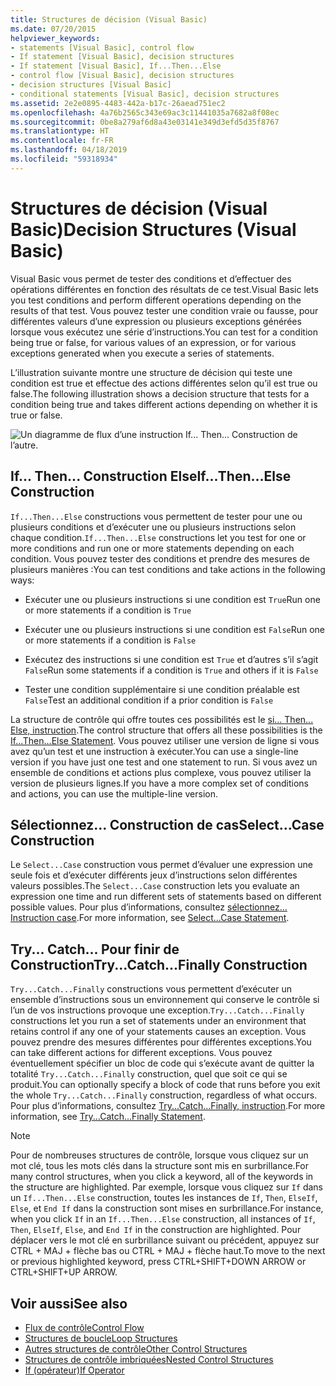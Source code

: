 ```yaml
---
title: Structures de décision (Visual Basic)
ms.date: 07/20/2015
helpviewer_keywords:
- statements [Visual Basic], control flow
- If statement [Visual Basic], decision structures
- If statement [Visual Basic], If...Then...Else
- control flow [Visual Basic], decision structures
- decision structures [Visual Basic]
- conditional statements [Visual Basic], decision structures
ms.assetid: 2e2e0895-4483-442a-b17c-26aead751ec2
ms.openlocfilehash: 4a76b2565c343e69ac3c11441035a7682a8f08ec
ms.sourcegitcommit: 0be8a279af6d8a43e03141e349d3efd5d35f8767
ms.translationtype: HT
ms.contentlocale: fr-FR
ms.lasthandoff: 04/18/2019
ms.locfileid: "59318934"
---
```

# <a name="decision-structures-visual-basic"></a><span data-ttu-id="9d16c-102">Structures de décision (Visual Basic)</span><span class="sxs-lookup"><span data-stu-id="9d16c-102">Decision Structures (Visual Basic)</span></span>
<span data-ttu-id="9d16c-103">Visual Basic vous permet de tester des conditions et d’effectuer des opérations différentes en fonction des résultats de ce test.</span><span class="sxs-lookup"><span data-stu-id="9d16c-103">Visual Basic lets you test conditions and perform different operations depending on the results of that test.</span></span> <span data-ttu-id="9d16c-104">Vous pouvez tester une condition vraie ou fausse, pour différentes valeurs d’une expression ou plusieurs exceptions générées lorsque vous exécutez une série d’instructions.</span><span class="sxs-lookup"><span data-stu-id="9d16c-104">You can test for a condition being true or false, for various values of an expression, or for various exceptions generated when you execute a series of statements.</span></span>  
  
 <span data-ttu-id="9d16c-105">L’illustration suivante montre une structure de décision qui teste une condition est true et effectue des actions différentes selon qu’il est true ou false.</span><span class="sxs-lookup"><span data-stu-id="9d16c-105">The following illustration shows a decision structure that tests for a condition being true and takes different actions depending on whether it is true or false.</span></span>  
  
 ![Un diagramme de flux d’une instruction If... Then... Construction de l’autre.](./media/decision-structures/if-then-else-construction.gif)  
  
## <a name="ifthenelse-construction"></a><span data-ttu-id="9d16c-107">If... Then... Construction Else</span><span class="sxs-lookup"><span data-stu-id="9d16c-107">If...Then...Else Construction</span></span>  
 <span data-ttu-id="9d16c-108">`If...Then...Else` constructions vous permettent de tester pour une ou plusieurs conditions et d’exécuter une ou plusieurs instructions selon chaque condition.</span><span class="sxs-lookup"><span data-stu-id="9d16c-108">`If...Then...Else` constructions let you test for one or more conditions and run one or more statements depending on each condition.</span></span> <span data-ttu-id="9d16c-109">Vous pouvez tester des conditions et prendre des mesures de plusieurs manières :</span><span class="sxs-lookup"><span data-stu-id="9d16c-109">You can test conditions and take actions in the following ways:</span></span>  
  
-   <span data-ttu-id="9d16c-110">Exécuter une ou plusieurs instructions si une condition est `True`</span><span class="sxs-lookup"><span data-stu-id="9d16c-110">Run one or more statements if a condition is `True`</span></span>  
  
-   <span data-ttu-id="9d16c-111">Exécuter une ou plusieurs instructions si une condition est `False`</span><span class="sxs-lookup"><span data-stu-id="9d16c-111">Run one or more statements if a condition is `False`</span></span>  
  
-   <span data-ttu-id="9d16c-112">Exécutez des instructions si une condition est `True` et d’autres s’il s’agit `False`</span><span class="sxs-lookup"><span data-stu-id="9d16c-112">Run some statements if a condition is `True` and others if it is `False`</span></span>  
  
-   <span data-ttu-id="9d16c-113">Tester une condition supplémentaire si une condition préalable est `False`</span><span class="sxs-lookup"><span data-stu-id="9d16c-113">Test an additional condition if a prior condition is `False`</span></span>  
  
 <span data-ttu-id="9d16c-114">La structure de contrôle qui offre toutes ces possibilités est le [si... Then... Else, instruction](../../../../visual-basic/language-reference/statements/if-then-else-statement.md).</span><span class="sxs-lookup"><span data-stu-id="9d16c-114">The control structure that offers all these possibilities is the [If...Then...Else Statement](../../../../visual-basic/language-reference/statements/if-then-else-statement.md).</span></span> <span data-ttu-id="9d16c-115">Vous pouvez utiliser une version de ligne si vous avez qu’un test et une instruction à exécuter.</span><span class="sxs-lookup"><span data-stu-id="9d16c-115">You can use a single-line version if you have just one test and one statement to run.</span></span> <span data-ttu-id="9d16c-116">Si vous avez un ensemble de conditions et actions plus complexe, vous pouvez utiliser la version de plusieurs lignes.</span><span class="sxs-lookup"><span data-stu-id="9d16c-116">If you have a more complex set of conditions and actions, you can use the multiple-line version.</span></span>  
  
## <a name="selectcase-construction"></a><span data-ttu-id="9d16c-117">Sélectionnez... Construction de cas</span><span class="sxs-lookup"><span data-stu-id="9d16c-117">Select...Case Construction</span></span>  
 <span data-ttu-id="9d16c-118">Le `Select...Case` construction vous permet d’évaluer une expression une seule fois et d’exécuter différents jeux d’instructions selon différentes valeurs possibles.</span><span class="sxs-lookup"><span data-stu-id="9d16c-118">The `Select...Case` construction lets you evaluate an expression one time and run different sets of statements based on different possible values.</span></span> <span data-ttu-id="9d16c-119">Pour plus d’informations, consultez [sélectionnez... Instruction case](../../../../visual-basic/language-reference/statements/select-case-statement.md).</span><span class="sxs-lookup"><span data-stu-id="9d16c-119">For more information, see [Select...Case Statement](../../../../visual-basic/language-reference/statements/select-case-statement.md).</span></span>  
  
## <a name="trycatchfinally-construction"></a><span data-ttu-id="9d16c-120">Try... Catch... Pour finir de Construction</span><span class="sxs-lookup"><span data-stu-id="9d16c-120">Try...Catch...Finally Construction</span></span>  
 <span data-ttu-id="9d16c-121">`Try...Catch...Finally` constructions vous permettent d’exécuter un ensemble d’instructions sous un environnement qui conserve le contrôle si l’un de vos instructions provoque une exception.</span><span class="sxs-lookup"><span data-stu-id="9d16c-121">`Try...Catch...Finally` constructions let you run a set of statements under an environment that retains control if any one of your statements causes an exception.</span></span> <span data-ttu-id="9d16c-122">Vous pouvez prendre des mesures différentes pour différentes exceptions.</span><span class="sxs-lookup"><span data-stu-id="9d16c-122">You can take different actions for different exceptions.</span></span> <span data-ttu-id="9d16c-123">Vous pouvez éventuellement spécifier un bloc de code qui s’exécute avant de quitter la totalité `Try...Catch...Finally` construction, quel que soit ce qui se produit.</span><span class="sxs-lookup"><span data-stu-id="9d16c-123">You can optionally specify a block of code that runs before you exit the whole `Try...Catch...Finally` construction, regardless of what occurs.</span></span> <span data-ttu-id="9d16c-124">Pour plus d’informations, consultez [Try...Catch...Finally, instruction](../../../../visual-basic/language-reference/statements/try-catch-finally-statement.md).</span><span class="sxs-lookup"><span data-stu-id="9d16c-124">For more information, see [Try...Catch...Finally Statement](../../../../visual-basic/language-reference/statements/try-catch-finally-statement.md).</span></span>  
  
> [!NOTE]
>  <span data-ttu-id="9d16c-125">Pour de nombreuses structures de contrôle, lorsque vous cliquez sur un mot clé, tous les mots clés dans la structure sont mis en surbrillance.</span><span class="sxs-lookup"><span data-stu-id="9d16c-125">For many control structures, when you click a keyword, all of the keywords in the structure are highlighted.</span></span> <span data-ttu-id="9d16c-126">Par exemple, lorsque vous cliquez sur `If` dans un `If...Then...Else` construction, toutes les instances de `If`, `Then`, `ElseIf`, `Else`, et `End If` dans la construction sont mises en surbrillance.</span><span class="sxs-lookup"><span data-stu-id="9d16c-126">For instance, when you click `If` in an `If...Then...Else` construction, all instances of `If`, `Then`, `ElseIf`, `Else`, and `End If` in the construction are highlighted.</span></span> <span data-ttu-id="9d16c-127">Pour déplacer vers le mot clé en surbrillance suivant ou précédent, appuyez sur CTRL + MAJ + flèche bas ou CTRL + MAJ + flèche haut.</span><span class="sxs-lookup"><span data-stu-id="9d16c-127">To move to the next or previous highlighted keyword, press CTRL+SHIFT+DOWN ARROW or CTRL+SHIFT+UP ARROW.</span></span>  
  
## <a name="see-also"></a><span data-ttu-id="9d16c-128">Voir aussi</span><span class="sxs-lookup"><span data-stu-id="9d16c-128">See also</span></span>

- [<span data-ttu-id="9d16c-129">Flux de contrôle</span><span class="sxs-lookup"><span data-stu-id="9d16c-129">Control Flow</span></span>](../../../../visual-basic/programming-guide/language-features/control-flow/index.md)
- [<span data-ttu-id="9d16c-130">Structures de boucle</span><span class="sxs-lookup"><span data-stu-id="9d16c-130">Loop Structures</span></span>](../../../../visual-basic/programming-guide/language-features/control-flow/loop-structures.md)
- [<span data-ttu-id="9d16c-131">Autres structures de contrôle</span><span class="sxs-lookup"><span data-stu-id="9d16c-131">Other Control Structures</span></span>](../../../../visual-basic/programming-guide/language-features/control-flow/other-control-structures.md)
- [<span data-ttu-id="9d16c-132">Structures de contrôle imbriquées</span><span class="sxs-lookup"><span data-stu-id="9d16c-132">Nested Control Structures</span></span>](../../../../visual-basic/programming-guide/language-features/control-flow/nested-control-structures.md)
- [<span data-ttu-id="9d16c-133">If (opérateur)</span><span class="sxs-lookup"><span data-stu-id="9d16c-133">If Operator</span></span>](../../../../visual-basic/language-reference/operators/if-operator.md)
